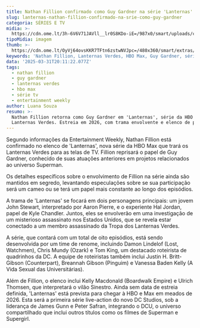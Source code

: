 ```yaml
---
title: Nathan Fillion confirmado como Guy Gardner na série 'Lanternas' da HBO Max
slug: lanternas-nathan-fillion-confirmado-na-srie-como-guy-gardner
categoria: SÉRIES E TV
midia: >-
  https://cdn.ome.lt/3h-6V6V71JAVll__lr0S8KDo-iE=/987x0/smart/uploads/conteudo/fotos/02_nBcmf62.jpg
tipoMidia: imagem
thumb: >-
  https://cdn.ome.lt/OyVj64ovsKKR7TFtn6zstwNVJpc=/480x360/smart/extras/conteudos/01_nWsCSSG.jpg
keywords: 'Nathan Fillion, Lanternas Verdes, HBO Max, Guy Gardner, série de TV'
data: '2025-03-31T20:11:22.077Z'
tags:
  - nathan fillion
  - guy gardner
  - lanternas verdes
  - hbo max
  - série tv
  - entertainment weekly
author: Luana Souza
resumo: >-
  Nathan Fillion retorna como Guy Gardner em 'Lanternas', série da HBO Max sobre
  Lanternas Verdes. Estreia em 2026, com trama envolvente e elenco de peso.
---
```


Segundo informações da Entertainment Weekly, Nathan Fillion está confirmado no elenco de 'Lanternas', nova série da HBO Max que trará os Lanternas Verdes para as telas de TV. Fillion reprisará o papel de Guy Gardner, conhecido de suas atuações anteriores em projetos relacionados ao universo Superman.

Os detalhes específicos sobre o envolvimento de Fillion na série ainda são mantidos em segredo, levantando especulações sobre se sua participação será um cameo ou se terá um papel mais constante ao longo dos episódios.

A trama de 'Lanternas' se focará em dois personagens principais: um jovem John Stewart, interpretado por Aaron Pierre, e o experiente Hal Jordan, papel de Kyle Chandler. Juntos, eles se envolverão em uma investigação de um misterioso assassinato nos Estados Unidos, que se revela estar conectado a um membro assassinado da Tropa dos Lanternas Verdes.

A série, que contará com um total de oito episódios, está sendo desenvolvida por um time de renome, incluindo Damon Lindelof (Lost, Watchmen), Chris Mundy (Ozark) e Tom King, um destacado roteirista de quadrinhos da DC. A equipe de roteiristas também inclui Justin H. Britt-Gibson (Counterpart), Breannah Gibson (Pinguim) e Vanessa Baden Kelly (A Vida Sexual das Universitárias).

Além de Fillion, o elenco inclui Kelly Macdonald (Boardwalk Empire) e Ulrich Thomsen, que interpretará o vilão Sinestro. Ainda sem data de estreia definida, 'Lanternas' está prevista para chegar à HBO e Max em meados de 2026. Esta será a primeira série live-action do novo DC Studios, sob a liderança de James Gunn e Peter Safran, integrando o DCU, o universo compartilhado que inclui outros títulos como os filmes de Superman e Supergirl.
